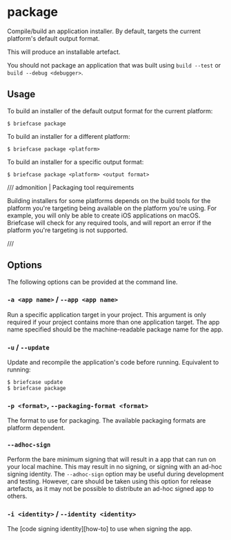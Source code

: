 # package

Compile/build an application installer. By default, targets the current platform's default output format.

This will produce an installable artefact.

You should not package an application that was built using `build --test` or `build --debug <debugger>`.

## Usage

To build an installer of the default output format for the current platform:

```console
$ briefcase package
```

To build an installer for a different platform:

```console
$ briefcase package <platform>
```

To build an installer for a specific output format:

```console
$ briefcase package <platform> <output format>
```

/// admonition | Packaging tool requirements

Building installers for some platforms depends on the build tools for the platform you're targeting being available on the platform you're using. For example, you will only be able to create iOS applications on macOS. Briefcase will check for any required tools, and will report an error if the platform you're targeting is not supported.

///

## Options

The following options can be provided at the command line.

### `-a <app name>` / `--app <app name>`

Run a specific application target in your project. This argument is only required if your project contains more than one application target. The app name specified should be the machine-readable package name for the app.

### `-u` / `--update`

Update and recompile the application's code before running. Equivalent to running:

```console
$ briefcase update
$ briefcase package
```

### `-p <format>`, `--packaging-format <format>`

The format to use for packaging. The available packaging formats are platform dependent.

### `--adhoc-sign`

Perform the bare minimum signing that will result in a app that can run on your local machine. This may result in no signing, or signing with an ad-hoc signing identity. The `--adhoc-sign` option may be useful during development and testing. However, care should be taken using this option for release artefacts, as it may not be possible to distribute an ad-hoc signed app to others.

### `-i <identity>` / `--identity <identity>`

The [code signing identity][how-to] to use when signing the app.
